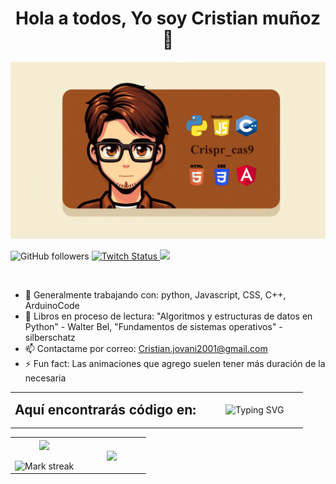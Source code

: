 <div align="center">
  <h1 align="center"> Hola a todos, Yo soy Cristian muñoz 👋 </h1>
</div>

![Alt text](Banner_git_hub_finalizado.png)

<!-- Comienzo de badges --> 
<div>
  
  ![GitHub followers](https://img.shields.io/github/followers/crispr-cas9?style=for-the-badge&logo=github&&logoColor=%23FFFFFF&labelColor=%23138ecb)
  <a href="https://www.twitch.tv/crispr_cass9">
    ![Twitch Status](https://img.shields.io/twitch/status/crispr_cass9?style=for-the-badge&logo=twitch&logoColor=%23FFFFFF&labelColor=%2523138ecb)
  </a>
  <a href="https://www.discordapp.com/users/540369603843325979">
    ![](https://dcbadge.vercel.app/api/shield/540369603843325979)  
  </a>
  
</div>
<br>


- 🔭 Generalmente trabajando con: python, Javascript, CSS, C++, ArduinoCode
- 🌱 Libros en proceso de lectura: "Algoritmos y estructuras de datos en Python" - Walter Bel, "Fundamentos de sistemas operativos" - silberschatz
- 📫 Contactame por correo: Cristian.jovani2001@gmail.com 
- ⚡ Fun fact: Las animaciones que agrego suelen tener más duración de la necesaria

  
<!-- Comienzo de lo que encontrarás en el repositorio -->

<table align="center" style="width: 500px">
<tr border="none">
<td width="65%" align="center">
  <h2 style="height: 50px; text-align: center; display: flex; align-items: center; margin: 0;">Aquí encontrarás código en: </h2>
</td>

<td width="35%" align="center">

  <img style="width: 130px; height: 120px; margin-left:10px" src="https://readme-typing-svg.demolab.com?font=Fira+Code&weight=700&size=26&duration=2000&pause=1000&color=E7D9A1&vCenter=true&random=false&width=200&height=50&lines=Python;JavaScript;PHP;SQL;Arduino" alt="Typing SVG" />
  
  </td>
</tr>
</table>


<!-- Comienzo de github analytics-->

<table align="center">
<tr border="none">
<td width="50%" align="center">
  
  <img  align="center"  src="https://github-readme-stats.vercel.app/api?username=Crispr-cass9&theme=dark&show_icons=true&count_private=true" />
  <br></br>
  <img  title="🔥 Get streak stats for your profile at git.io/streak-stats" alt="Mark streak" src="https://github-readme-streak-stats.herokuapp.com/?user=Crispr-cass9&theme=dark&hide_border=false" /> 
</td>

<td width="50%" align="center">

  <img  align="center"  src="https://github-readme-stats.anuraghazra1.vercel.app/api/top-langs/?username=Crispr-cass9&theme=dark&hide_border=false&no-bg=true&no-frame=true&langs_count=10"/>
  
  </td>
</tr>
</table>



